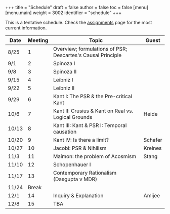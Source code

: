+++
title = "Schedule"
draft = false
author = false
toc = false
[menu]
  [menu.main]
    weight = 3002
    identifier = "schedule"
+++

This is a tentative schedule. Check the [assignments](https://phil971.colinmclear.net/assignments) page for the most current
information.

| **Date** | **Meeting** | **Topic**                                                   | **Guest** |
|----------|-------------|-------------------------------------------------------------|-----------|
| 8/25     | 1           | Overview; formulations of PSR; Descartes's Causal Principle |           |
| 9/1      | 2           | Spinoza I                                                   |           |
| 9/8      | 3           | Spinoza II                                                  |           |
| 9/15     | 4           | Leibniz I                                                   |           |
| 9/22     | 5           | Leibniz II                                                  |           |
| 9/29     | 6           | Kant I: The PSR &amp; the Pre-critical Kant                 |           |
| 10/6     | 7           | Kant II: Crusius &amp; Kant on Real vs. Logical Grounds     | Heide     |
| 10/13    | 8           | Kant III: Kant &amp; PSR I: Temporal causation              |           |
| 10/20    | 9           | Kant IV: Is there a limit?                                  | Schafer   |
| 10/27    | 10          | Jacobi: PSR &amp; Nihilism                                  | Kreines   |
| 11/3     | 11          | Maimon: the problem of Acosmism                             | Stang     |
| 11/10    | 12          | Schopenhauer I                                              |           |
| 11/17    | 13          | Contemporary Rationalism (Dasgupta v MDR)                   |           |
| 11/24    | Break       |                                                             |           |
| 12/1     | 14          | Inquiry &amp; Explanation                                   | Amijee    |
| 12/8     | 15          | TBA                                                         |           |
